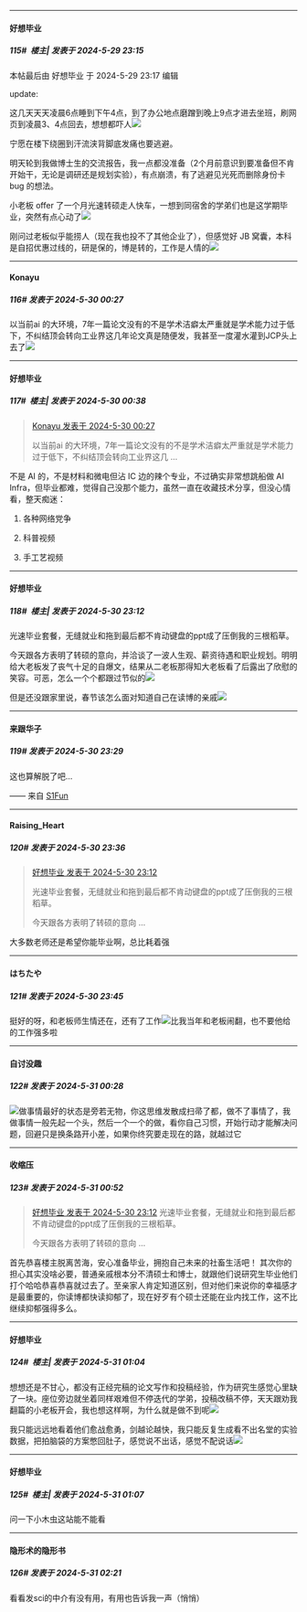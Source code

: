 ﻿
*****

####  好想毕业  
##### 115#         楼主| 发表于 2024-5-29 23:15

 本帖最后由 好想毕业 于 2024-5-29 23:17 编辑 

update:

这几天天天凌晨6点睡到下午4点，到了办公地点磨蹭到晚上9点才进去坐班，刷网页到凌晨3、4点回去，想想都吓人<img src="https://static.saraba1st.com/image/smiley/face2017/018.png" referrerpolicy="no-referrer">

宁愿在楼下绕圈到汗流浃背脚底发痛也要逃避。

明天轮到我做博士生的交流报告，我一点都没准备（2个月前意识到要准备但不肯开始干，无论是调研还是规划实验），有点崩溃，有了逃避见光死而删除身份卡 bug 的想法。

小老板 offer 了一个月光速转硕走人快车，一想到同宿舍的学弟们也是这学期毕业，突然有点心动了<img src="https://static.saraba1st.com/image/smiley/face2017/152.png" referrerpolicy="no-referrer">

刚问过老板似乎能捞人（现在我也投不了其他企业了），但感觉好 JB 窝囊，本科是自招优惠过线的，研是保的，博是转的，工作是人情的<img src="https://static.saraba1st.com/image/smiley/face2017/001.png" referrerpolicy="no-referrer">


*****

####  Konayu  
##### 116#       发表于 2024-5-30 00:27

以当前ai 的大环境，7年一篇论文没有的不是学术洁癖太严重就是学术能力过于低下，不纠结顶会转向工业界这几年论文真是随便发，我甚至一度灌水灌到JCP头上去了<img src="https://static.saraba1st.com/image/smiley/face2017/067.png" referrerpolicy="no-referrer">


*****

####  好想毕业  
##### 117#         楼主| 发表于 2024-5-30 00:38

<blockquote><a href="httphttps://bbs.saraba1st.com/2b/forum.php?mod=redirect&amp;goto=findpost&amp;pid=65050721&amp;ptid=2183788" target="_blank">Konayu 发表于 2024-5-30 00:27</a>

以当前ai 的大环境，7年一篇论文没有的不是学术洁癖太严重就是学术能力过于低下，不纠结顶会转向工业界这几 ...</blockquote>
不是 AI 的，不是材料和微电但沾 IC 边的辣个专业，不过确实非常想跳船做 AI Infra，但毕业都难，觉得自己没那个能力，虽然一直在收藏技术分享，但没心情看，整天痴迷：

1. 各种网络党争

2. 科普视频

3. 手工艺视频


*****

####  好想毕业  
##### 118#         楼主| 发表于 2024-5-30 23:12

光速毕业套餐，无缝就业和拖到最后都不肯动键盘的ppt成了压倒我的三根稻草。

今天跟各方表明了转硕的意向，并洽谈了一波人生观、薪资待遇和职业规划。明明给大老板发了丧气十足的自爆文，结果从二老板那得知大老板看了后露出了欣慰的笑容。可恶，怎么一个个都跟过节似的<img src="https://static.saraba1st.com/image/smiley/face2017/125.png" referrerpolicy="no-referrer">

但是还没跟家里说，春节该怎么面对知道自己在读博的亲戚<img src="https://static.saraba1st.com/image/smiley/face/115.gif" referrerpolicy="no-referrer">


*****

####  来跟华子  
##### 119#       发表于 2024-5-30 23:29

这也算解脱了吧…

—— 来自 [S1Fun](https://s1fun.koalcat.com)


*****

####  Raising_Heart  
##### 120#       发表于 2024-5-30 23:36

<blockquote><a href="httphttps://bbs.saraba1st.com/2b/forum.php?mod=redirect&amp;goto=findpost&amp;pid=65061042&amp;ptid=2183788" target="_blank">好想毕业 发表于 2024-5-30 23:12</a>

光速毕业套餐，无缝就业和拖到最后都不肯动键盘的ppt成了压倒我的三根稻草。

今天跟各方表明了转硕的意向 ...</blockquote>
大多数老师还是希望你能毕业啊，总比耗着强


*****

####  はちたや  
##### 121#       发表于 2024-5-30 23:45

挺好的呀，和老板师生情还在，还有了工作<img src="https://static.saraba1st.com/image/smiley/face2017/029.png" referrerpolicy="no-referrer">比我当年和老板闹翻，也不要他给的工作强多啦


*****

####  自讨没趣  
##### 122#       发表于 2024-5-31 00:28

<img src="https://static.saraba1st.com/image/smiley/face2017/029.png" referrerpolicy="no-referrer">做事情最好的状态是旁若无物，你这思维发散成扫帚了都，做不了事情了，我做事情一般先起一个头，然后一个一个的做，看你自己习惯，开始行动才能解决问题，回避只是换条路开小差，如果你终究要走现在的路，就越过它


*****

####  收缩压  
##### 123#       发表于 2024-5-31 00:52

<blockquote><a href="httphttps://bbs.saraba1st.com/2b/forum.php?mod=redirect&amp;goto=findpost&amp;pid=65061042&amp;ptid=2183788" target="_blank">好想毕业 发表于 2024-5-30 23:12</a>
光速毕业套餐，无缝就业和拖到最后都不肯动键盘的ppt成了压倒我的三根稻草。

今天跟各方表明了转硕的意向 ...</blockquote>
首先恭喜楼主脱离苦海，安心准备毕业，拥抱自己未来的社畜生活吧！
其次你的担心其实没啥必要，普通亲戚根本分不清硕士和博士，就跟他们说研究生毕业他们打个哈哈恭喜恭喜就过去了。至亲家人肯定知道区别，但对他们来说你的幸福感才是最重要的，你读博都快读抑郁了，现在好歹有个硕士还能在业内找工作，这不比继续抑郁强得多么。


*****

####  好想毕业  
##### 124#         楼主| 发表于 2024-5-31 01:04

想想还是不甘心，都没有正经完稿的论文写作和投稿经验，作为研究生感觉心里缺了一块。座位旁边就坐着同样艰难但不停迭代的学弟，投稿改稿不停，天天跟劝我翻篇的小老板开会，我也想这样啊，为什么就是做不到呢<img src="https://static.saraba1st.com/image/smiley/face2017/152.png" referrerpolicy="no-referrer">

我只能远远地看着他们愈战愈勇，剑越论越快，我只能反复生成看不出名堂的实验数据，把拍脑袋的方案憋回肚子，感觉说不出话，感觉不配说话<img src="https://static.saraba1st.com/image/smiley/face2017/152.png" referrerpolicy="no-referrer">


*****

####  好想毕业  
##### 125#         楼主| 发表于 2024-5-31 01:07

问一下小木虫这站能不能看


*****

####  隐形术的隐形书  
##### 126#       发表于 2024-5-31 02:21

看看发sci的中介有没有用，有用也告诉我一声（悄悄）

